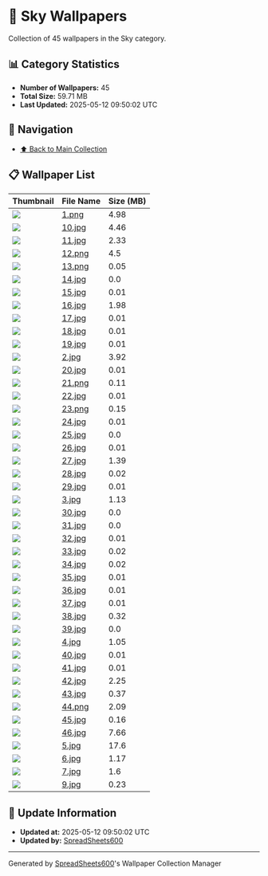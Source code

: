 # 📁 Sky Wallpapers

Collection of 45 wallpapers in the Sky category.

## 📊 Category Statistics
- **Number of Wallpapers:** 45
- **Total Size:** 59.71 MB
- **Last Updated:** 2025-05-12 09:50:02 UTC

## 📑 Navigation
- [⬆️ Back to Main Collection](../../README.md)

## 📋 Wallpaper List

| Thumbnail | File Name | Size (MB) |
|-----------|-----------|-----------|
| ![](1.png) | [1.png](1.png) | 4.98 |
| ![](10.jpg) | [10.jpg](10.jpg) | 4.46 |
| ![](11.jpg) | [11.jpg](11.jpg) | 2.33 |
| ![](12.png) | [12.png](12.png) | 4.5 |
| ![](13.png) | [13.png](13.png) | 0.05 |
| ![](14.jpg) | [14.jpg](14.jpg) | 0.0 |
| ![](15.jpg) | [15.jpg](15.jpg) | 0.01 |
| ![](16.jpg) | [16.jpg](16.jpg) | 1.98 |
| ![](17.jpg) | [17.jpg](17.jpg) | 0.01 |
| ![](18.jpg) | [18.jpg](18.jpg) | 0.01 |
| ![](19.jpg) | [19.jpg](19.jpg) | 0.01 |
| ![](2.jpg) | [2.jpg](2.jpg) | 3.92 |
| ![](20.jpg) | [20.jpg](20.jpg) | 0.01 |
| ![](21.png) | [21.png](21.png) | 0.11 |
| ![](22.jpg) | [22.jpg](22.jpg) | 0.01 |
| ![](23.png) | [23.png](23.png) | 0.15 |
| ![](24.jpg) | [24.jpg](24.jpg) | 0.01 |
| ![](25.jpg) | [25.jpg](25.jpg) | 0.0 |
| ![](26.jpg) | [26.jpg](26.jpg) | 0.01 |
| ![](27.jpg) | [27.jpg](27.jpg) | 1.39 |
| ![](28.jpg) | [28.jpg](28.jpg) | 0.02 |
| ![](29.jpg) | [29.jpg](29.jpg) | 0.01 |
| ![](3.jpg) | [3.jpg](3.jpg) | 1.13 |
| ![](30.jpg) | [30.jpg](30.jpg) | 0.0 |
| ![](31.jpg) | [31.jpg](31.jpg) | 0.0 |
| ![](32.jpg) | [32.jpg](32.jpg) | 0.01 |
| ![](33.jpg) | [33.jpg](33.jpg) | 0.02 |
| ![](34.jpg) | [34.jpg](34.jpg) | 0.02 |
| ![](35.jpg) | [35.jpg](35.jpg) | 0.01 |
| ![](36.jpg) | [36.jpg](36.jpg) | 0.01 |
| ![](37.jpg) | [37.jpg](37.jpg) | 0.01 |
| ![](38.jpg) | [38.jpg](38.jpg) | 0.32 |
| ![](39.jpg) | [39.jpg](39.jpg) | 0.0 |
| ![](4.jpg) | [4.jpg](4.jpg) | 1.05 |
| ![](40.jpg) | [40.jpg](40.jpg) | 0.01 |
| ![](41.jpg) | [41.jpg](41.jpg) | 0.01 |
| ![](42.jpg) | [42.jpg](42.jpg) | 2.25 |
| ![](43.jpg) | [43.jpg](43.jpg) | 0.37 |
| ![](44.png) | [44.png](44.png) | 2.09 |
| ![](45.jpg) | [45.jpg](45.jpg) | 0.16 |
| ![](46.jpg) | [46.jpg](46.jpg) | 7.66 |
| ![](5.jpg) | [5.jpg](5.jpg) | 17.6 |
| ![](6.jpg) | [6.jpg](6.jpg) | 1.17 |
| ![](7.jpg) | [7.jpg](7.jpg) | 1.6 |
| ![](9.jpg) | [9.jpg](9.jpg) | 0.23 |


## 🔄 Update Information
- **Updated at:** 2025-05-12 09:50:02 UTC
- **Updated by:** [SpreadSheets600](https://github.com/SpreadSheets600)

---
Generated by [SpreadSheets600](https://github.com/SpreadSheets600)'s Wallpaper Collection Manager
